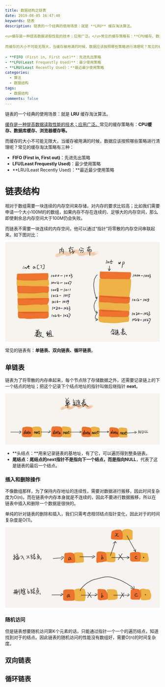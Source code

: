 ```yaml
---
title: 数据结构之链表
date: 2019-08-05 16:47:40
keywords: 链表
description: 链表的一个经典的使用场景：就是 **LRU** 缓存淘汰算法。

<u>缓存是一种提高数据读取性能的技术；应用广泛。</u>常见的缓存策略有：**CPU缓存、数据库缓存、浏览器缓存等。**

而缓存的大小不可能无限大，当缓存被用满的时候，数据应该按照哪些策略进行清理呢？常见的缓存淘汰策略有三种：

- **FIFO (First in, First out)**：先进先出策略
- **LFU(Least Frequestly Used)**：最少使用策略
- **LRU(Least Recently Used)：**最近最少使用策略
categories: 
  - 算法
  - 数据结构
tags:
  - 数据结构
comments: false
---
```


链表的一个经典的使用场景：就是 **LRU** 缓存淘汰算法。

<u>缓存是一种提高数据读取性能的技术；应用广泛。</u>常见的缓存策略有：**CPU缓存、数据库缓存、浏览器缓存等。**

而缓存的大小不可能无限大，当缓存被用满的时候，数据应该按照哪些策略进行清理呢？常见的缓存淘汰策略有三种：

- **FIFO (First in, First out)**：先进先出策略
- **LFU(Least Frequestly Used)**：最少使用策略
- **LRU(Least Recently Used)：**最近最少使用策略

# 链表结构

相对于数组需要一块连续的内存空间来存储，对内存的要求比较高；比如我们需要申请一个大小100M的的数组，如果内存不存在连续的、足够大的内存空间，那么即使剩余总内存空间大于100M仍会失败。

而链表不需要一块连续的内存空间，他可以通过“指针”将零散的内存空间串联起来。如下图对比：

![image](https://raw.githubusercontent.com/HaviLee/Blog-Images/master/高手/08052140.png)

常见的链表有：**单链表、双向链表、循环链表**。

## 单链表

链表为了将零散的内存串起来，每个节点除了存储数据之外，还需要记录链上的下一个结点的地址；把这个记录下个结点地址的指针叫做后继指针 **next**。

![image](https://raw.githubusercontent.com/HaviLee/Blog-Images/master/高手/08052147.png)

- **头结点：**用来记录链表的基地址，有了它，可以遍历得到整条链表。
- **尾结点：**尾结点的next指针不是指向下一个结点，而是指向**NULL**，代表了这是链表的最后一个结点。

### 插入和删除操作

不像数组那样，为了保持内存地址的连续性，需要对数据进行搬移，因此时间复杂度为O(n)。而在链表中内存本身就是不连续的，因此不要进行数据搬移，所以在链表中插入和删除一个数据是很快的。

单纯的针对链表的删除和插入，我们只需考虑相邻结点指针变化，因此对于的时间复杂度是O(1)。

![image](https://raw.githubusercontent.com/HaviLee/Blog-Images/master/高手/08052206.png)

### 随机访问

但是链表想要随机访问第K个元素的话，只能通过指针一个一个的遍历结点，知道找到对于的结点。因此链表的随机访问的性能没有数组好，需要O(n)的时间复杂度。

## 双向链表



## 循环链表


